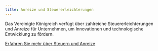 ```yaml
---
title: Anreize und Steuererleichterungen
---
```


Das Vereinigte Königreich verfügt über zahlreiche Steuererleichterungen und Anreize für Unternehmen, um Innovationen und technologische Entwicklung zu fördern. 

[Erfahren Sie mehr über Steuern und Anreize](http://ukti-iigb-alpha-staging.herokuapp.com/us/investment-guide/work-out-your-profit-margins-against-UK-tax/)

